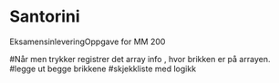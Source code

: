 # Santorini
EksamensinleveringOppgave for MM 200

#Når men trykker registrer det array info , hvor brikken er på arrayen.
#legge ut begge brikkene
#skjekkliste med logikk 